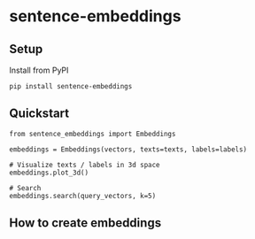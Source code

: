 # sentence-embeddings

## Setup
Install from PyPI

    pip install sentence-embeddings
    
## Quickstart
    
    from sentence_embeddings import Embeddings
    
    embeddings = Embeddings(vectors, texts=texts, labels=labels)
    
    # Visualize texts / labels in 3d space
    embeddings.plot_3d()
    
    # Search
    embeddings.search(query_vectors, k=5)

## How to create embeddings

